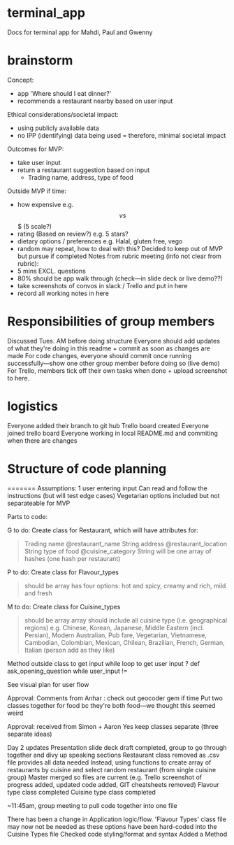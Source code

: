 # terminal_app
Docs for terminal app for Mahdi, Paul and Gwenny

# brainstorm
Concept: 
- app 'Where should I eat dinner?'
- recommends a restaurant nearby based on user input

Ethical considerations/societal impact:
- using publicly available data
- no IPP (identifying) data being used
= therefore, minimal societal impact 

Outcomes for MVP:
- take user input
- return a restaurant suggestion based on input 
  - Trading name, address, type of food
  
Outside MVP if time: 
- how expensive e.g. $$ vs $$$ (5 scale?)
- rating (Based on review?) e.g. 5 stars? 
- dietary options / preferences e.g. Halal, gluten free, vego
- random may repeat, how to deal with this? Decided to keep out of MVP but pursue if completed
Notes from rubric meeting (info not clear from rubric):
- 5 mins EXCL. questions
- 80% should be app walk through (check—in slide deck or live demo??)
- take screenshots of convos in slack / Trello and put in here
- record all working notes in here

# Responsibilities of group members
Discussed Tues. AM before doing structure
Everyone should add updates of what they're doing in this readme + commit as soon as changes are made
For code changes, everyone should commit once running successfully—show one other group member before doing so (live demo)
For Trello, members tick off their own tasks when done + upload screenshot to here. 

# logistics
Everyone added their branch to git hub
Trello board created
Everyone joined trello board
Everyone working in local README.md and commiting when there are changes

# Structure of code planning
=======
Assumptions:
1 user entering input
Can read and follow the instructions (but will test edge cases)
Vegetarian options included but not separateable for MVP

Parts to code: 

G to do:
Create class for Restaurant, which will have attributes for:
> Trading name @restaurant_name String
> address @restaurant_location String
> type of food  @cuisine_category String
> will be one array of hashes (one hash per restaurant)

P to do:
Create class for Flavour_types
> should be array
> has four options: hot and spicy, creamy and rich, mild and fresh

M to do:
Create class for Cuisine_types 
> should be array
> array should include all cuisine type (i.e. geographical regions)
> e.g. Chinese, Korean, Japanese, Middle Eastern (incl. Persian), Modern Australian, Pub fare, Vegetarian, Vietnamese, Cambodian, Colombian, Mexican, Chilean, Brazilian, French, German, Italian (person add as they like)

Method outside class to get input
while loop to get user input ?
def ask_opening_question 
    while user_input != 

See visual plan for user flow

Approval:
Comments from Anhar : check out geocoder gem if time
Put two classes together for food bc they're both food—we thought this seemed weird

Approval: 
received from Simon + Aaron
Yes keep classes separate (three separate ideas)

Day 2 updates
Presentation slide deck draft completed, group to go through together and divy up speaking sections
Restaurant class removed as .csv file provides all data needed
    Instead, using functions to create array of restaurants by cuisine and select random restaurant (from single cuisine group)
Master merged so files are current (e.g. Trello screenshot of progress added, updated code added, GIT cheatsheets removed)
Flavour type class completed
Cuisine type class completed

~11:45am, group meeting to pull code together into one file 

There has been a change in Application logic/flow. 'Flavour Types' class file may now not be needed as these options have been hard-coded into the Cuisine Types file
Checked code styling/format and syntax
Added a Method 